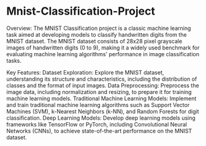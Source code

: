 # Mnist-Classification-Project

Overview:
The MNIST Classification project is a classic machine learning task aimed at developing models to classify handwritten digits from the MNIST dataset. The MNIST dataset consists of 28x28 pixel grayscale images of handwritten digits (0 to 9), making it a widely used benchmark for evaluating machine learning algorithms' performance in image classification tasks.

Key Features:
Dataset Exploration: Explore the MNIST dataset, understanding its structure and characteristics, including the distribution of classes and the format of input images.
Data Preprocessing: Preprocess the image data, including normalization and resizing, to prepare it for training machine learning models.
Traditional Machine Learning Models: Implement and train traditional machine learning algorithms such as Support Vector Machines (SVM), k-Nearest Neighbors (k-NN), and Random Forests for digit classification.
Deep Learning Models: Develop deep learning models using frameworks like TensorFlow or PyTorch, including Convolutional Neural Networks (CNNs), to achieve state-of-the-art performance on the MNIST dataset.
